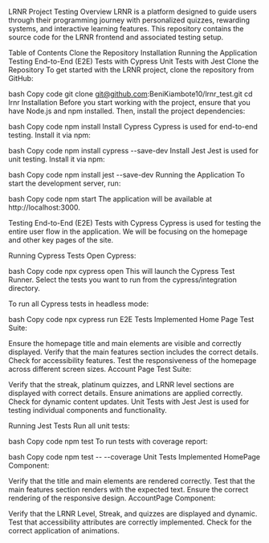 LRNR Project Testing
Overview
LRNR is a platform designed to guide users through their programming journey with personalized quizzes, rewarding systems, and interactive learning features. This repository contains the source code for the LRNR frontend and associated testing setup.

Table of Contents
Clone the Repository
Installation
Running the Application
Testing
End-to-End (E2E) Tests with Cypress
Unit Tests with Jest
Clone the Repository
To get started with the LRNR project, clone the repository from GitHub:

bash
Copy code
git clone git@github.com:BeniKiambote10/lrnr_test.git
cd lrnr
Installation
Before you start working with the project, ensure that you have Node.js and npm installed. Then, install the project dependencies:

bash
Copy code
npm install
Install Cypress
Cypress is used for end-to-end testing. Install it via npm:

bash
Copy code
npm install cypress --save-dev
Install Jest
Jest is used for unit testing. Install it via npm:

bash
Copy code
npm install jest --save-dev
Running the Application
To start the development server, run:

bash
Copy code
npm start
The application will be available at http://localhost:3000.

Testing
End-to-End (E2E) Tests with Cypress
Cypress is used for testing the entire user flow in the application. We will be focusing on the homepage and other key pages of the site.

Running Cypress Tests
Open Cypress:

bash
Copy code
npx cypress open
This will launch the Cypress Test Runner. Select the tests you want to run from the cypress/integration directory.

To run all Cypress tests in headless mode:

bash
Copy code
npx cypress run
E2E Tests Implemented
Home Page Test Suite:

Ensure the homepage title and main elements are visible and correctly displayed.
Verify that the main features section includes the correct details.
Check for accessibility features.
Test the responsiveness of the homepage across different screen sizes.
Account Page Test Suite:

Verify that the streak, platinum quizzes, and LRNR level sections are displayed with correct details.
Ensure animations are applied correctly.
Check for dynamic content updates.
Unit Tests with Jest
Jest is used for testing individual components and functionality.

Running Jest Tests
Run all unit tests:

bash
Copy code
npm test
To run tests with coverage report:

bash
Copy code
npm test -- --coverage
Unit Tests Implemented
HomePage Component:

Verify that the title and main elements are rendered correctly.
Test that the main features section renders with the expected text.
Ensure the correct rendering of the responsive design.
AccountPage Component:

Verify that the LRNR Level, Streak, and quizzes are displayed and dynamic.
Test that accessibility attributes are correctly implemented.
Check for the correct application of animations.
